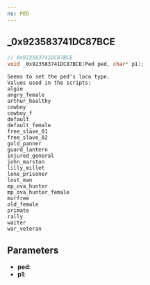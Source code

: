 ```yaml
---
ns: PED
---
```

## _0x923583741DC87BCE

```c
// 0x923583741DC87BCE
void _0x923583741DC87BCE(Ped ped, char* p1);
```

```
Seems to set the ped's loco type.
Values used in the scripts:
algie
angry_female
arthur_healthy
cowboy
cowboy_f
default
default_female
free_slave_01
free_slave_02
gold_panner
guard_lantern
injured_general
john_marston
lilly_millet
lone_prisoner
lost_man
mp_ova_hunter
mp_ova_hunter_female
murfree
old_female
primate
rally
waiter
war_veteran
```

## Parameters
* **ped**:
* **p1**:
